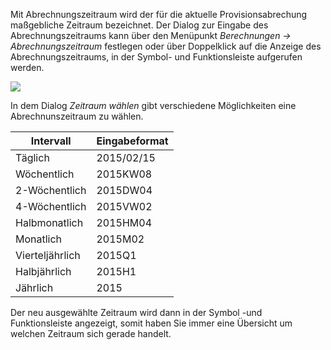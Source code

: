 Mit Abrechnungszeitraum wird der für die aktuelle Provisionsabrechung maßgebliche Zeitraum bezeichnet. Der Dialog zur Eingabe des Abrechnungszeitraums kann über den Menüpunkt *Berechnungen → Abrechnungszeitraum* festlegen oder über Doppelklick auf die Anzeige des Abrechnungszeitraums, in der Symbol- und Funktionsleiste aufgerufen werden. 



![](http://xpecto.github.io/docs/img/img_1431936837532.png)

In dem Dialog *Zeitraum wählen* gibt verschiedene Möglichkeiten eine Abrechnunszeitraum zu wählen.

|  Intervall          |    Eingabeformat     |  
| ------------- |:-------------| 
| Täglich     | 2015/02/15 | 
| Wöchentlich     |2015KW08 | 
| 2-Wöchentlich    | 2015DW04 | 
| 4-Wöchentlich     |2015VW02 | 
| Halbmonatlich    | 2015HM04 | 
| Monatlich     |2015M02 | 
| Vierteljährlich    | 2015Q1 | 
| Halbjährlich     |2015H1 | 
| Jährlich    |2015| 

Der neu ausgewählte Zeitraum wird dann in der Symbol -und Funktionsleiste angezeigt, somit haben Sie immer eine Übersicht um welchen Zeitraum sich gerade handelt.
